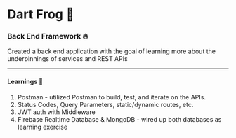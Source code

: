 # Dart Frog 🐸

### Back End Framework 🔥

Created a back end application with the goal of learning more about the underpinnings of services and REST APIs 

---

#### Learnings 🎯

1. Postman - utilized Postman to build, test, and iterate on the APIs.
2. Status Codes, Query Parameters, static/dynamic routes, etc.
3. JWT auth with Middleware
4. Firebase Realtime Database & MongoDB - wired up both databases as learning exercise
